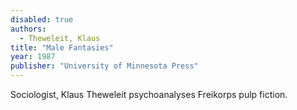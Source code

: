 ```yaml
---
disabled: true
authors:
  - Theweleit, Klaus
title: "Male Fantasies"
year: 1987
publisher: "University of Minnesota Press"
---
```


Sociologist, Klaus Theweleit psychoanalyses Freikorps pulp fiction.

